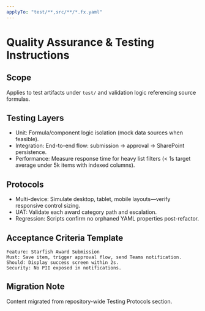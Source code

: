 ```yaml
---
applyTo: "test/**,src/**/*.fx.yaml"
---
```

<!-- Copyright 2025 Kyle J. Coder | Migrated 2025-10-29 -->
# Quality Assurance & Testing Instructions

## Scope
Applies to test artifacts under `test/` and validation logic referencing source formulas.

## Testing Layers
- Unit: Formula/component logic isolation (mock data sources when feasible).
- Integration: End-to-end flow: submission → approval → SharePoint persistence.
- Performance: Measure response time for heavy list filters (< 1s target average under 5k items with indexed columns).

## Protocols
- Multi-device: Simulate desktop, tablet, mobile layouts—verify responsive control sizing.
- UAT: Validate each award category path and escalation.
- Regression: Scripts confirm no orphaned YAML properties post-refactor.

## Acceptance Criteria Template
```
Feature: Starfish Award Submission
Must: Save item, trigger approval flow, send Teams notification.
Should: Display success screen within 2s.
Security: No PII exposed in notifications.
```

## Migration Note
Content migrated from repository-wide Testing Protocols section.
